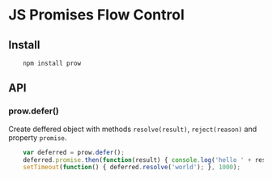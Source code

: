 # JS Promises Flow Control

## Install
```
    npm install prow
```

## API

### prow.defer()
Create deffered object with methods `resolve(result)`, `reject(reason)` and property `promise`.

```js
    var deferred = prow.defer();
    deferred.promise.then(function(result) { console.log('hello ' + result); });
    setTimeout(function() { deferred.resolve('world'); }, 1000);
```
